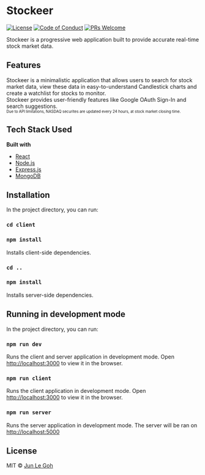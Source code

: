 # Stockeer

[![License](http://img.shields.io/:license-mit-blue.svg?style=flat-square)](http://badges.mit-license.org) [![Code of Conduct](https://img.shields.io/badge/code%20of-conduct-ff69b4.svg)](https://microsoft.github.io/codeofconduct/) [![PRs Welcome](https://img.shields.io/badge/PRs-welcome-brightgreen.svg?style=flat-square)](http://makeapullrequest.com)

Stockeer is a progressive web application built to provide accurate real-time stock market data.

## Features

Stockeer is a minimalistic application that allows users to search for stock market data, view these data in easy-to-understand Candlestick charts and create a watchlist for stocks to monitor.<br/>
Stockeer provides user-friendly features like Google OAuth Sign-In and search suggestions.<br/>
<sub><sup>Due to API limitations, NASDAQ securites are updated every 24 hours, at stock market closing time.</sup></sub>

## Tech Stack Used

<b>Built with</b>

- [React](https://reactjs.org/)
- [Node.js](https://nodejs.org/en/)
- [Express.js](https://expressjs.com/)
- [MongoDB](https://www.mongodb.com/)

## Installation

In the project directory, you can run:

### `cd client`

### `npm install`

Installs client-side dependencies.

### `cd ..`

### `npm install`

Installs server-side dependencies.

## Running in development mode

In the project directory, you can run:

### `npm run dev`

Runs the client and server application in development mode.
Open [http://localhost:3000](http://localhost:3000) to view it in the browser.

### `npm run client`

Runs the client application in development mode.
Open [http://localhost:3000](http://localhost:3000) to view it in the browser.

### `npm run server`

Runs the server application in development mode.
The server will be ran on [http://localhost:5000](http://localhost:5000)

## License

MIT © [Jun Le Goh](https://github.com/jlgoh/stockeer/blob/master/LICENSE.txt)
